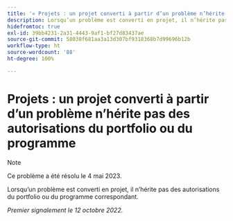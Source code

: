 ```yaml
---
title: '« Projets : un projet converti à partir d’un problème n’hérite pas des autorisations du portfolio ou du programme »'
description: Lorsqu’un problème est converti en projet, il n’hérite pas des autorisations du portfolio ou du programme correspondant.
hidefromtoc: true
exl-id: 39bb4231-2a31-4443-9af1-bf27d83437ae
source-git-commit: 58038f681aa3a13d307bf9318368b7d99696b12b
workflow-type: ht
source-wordcount: '88'
ht-degree: 100%

---
```


# Projets : un projet converti à partir d’un problème n’hérite pas des autorisations du portfolio ou du programme

>[!NOTE]
>
>Ce problème a été résolu le 4 mai 2023.

Lorsqu’un problème est converti en projet, il n’hérite pas des autorisations du portfolio ou du programme correspondant.

_Premier signalement le 12 octobre 2022._
